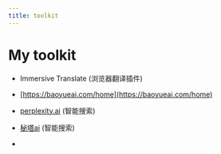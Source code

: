 ```yaml
---
title: toolkit
--- 
```

# My toolkit


- Immersive Translate (浏览器翻译插件)

- [https://baoyueai.com/home](https://baoyueai.com/home) 

- [perplexity.ai](https://www.perplexity.ai/?login-source=oneTapHome) (智能搜索)

- [秘塔ai](https://metaso.cn/)  (智能搜索)

- 
